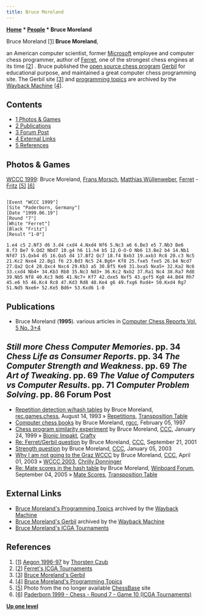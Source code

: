 ```yaml
---
title: Bruce Moreland
---
```

**[Home](Home "Home") * [People](People "People") * Bruce Moreland**

[](http://www.thorstenczub.de/aegon.html) Bruce Moreland <a id="cite-note-1" href="#cite-ref-1">[1]</a>
**Bruce Moreland**,

an American computer scientist, former [Microsoft](Microsoft "Microsoft") employee and computer chess programmer, author of [Ferret](Ferret "Ferret"), one of the strongest chess engines at its time <a id="cite-note-2" href="#cite-ref-2">[2]</a> . Bruce published the [open source chess program](Category:Open_Source "Category:Open Source") [Gerbil](Gerbil "Gerbil") for educational purpose, and maintained a great computer chess programming site. The Gerbil site <a id="cite-note-3" href="#cite-ref-3">[3]</a> and [programming topics](#topics) are archived by the [Wayback Machine](https://en.wikipedia.org/wiki/Wayback_Machine) <a id="cite-note-4" href="#cite-ref-4">[4]</a>.

## Contents

- [1 Photos & Games](#photos-.26-games)
- [2 Publications](#publications)
- [3 Forum Post](#forum-post)
- [4 External Links](#external-links)
- [5 References](#references)

## Photos & Games

[](File:MorschCongratsMoreland.jpg)
[WCCC 1999](WCCC_1999 "WCCC 1999"): Bruce Moreland, [Frans Morsch](Frans_Morsch "Frans Morsch"), [Matthias Wüllenweber](Matthias_W%C3%BCllenweber "Matthias Wüllenweber"), [Ferret](Ferret "Ferret") - [Fritz](Fritz "Fritz") <a id="cite-note-5" href="#cite-ref-5">[5]</a> <a id="cite-note-6" href="#cite-ref-6">[6]</a>

```

[Event "WCCC 1999"]
[Site "Paderborn, Germany"]
[Date "1999.06.19"]
[Round "7"]
[White "Ferret"]
[Black "Fritz"]
[Result "1-0"]

1.e4 c5 2.Nf3 d6 3.d4 cxd4 4.Nxd4 Nf6 5.Nc3 a6 6.Be3 e5 7.Nb3 Be6
8.f3 Be7 9.Qd2 Nbd7 10.g4 h6 11.h4 b5 12.O-O-O Nb6 13.Be2 b4 14.Nb1
Nfd7 15.Qxb4 d5 16.Qa5 d4 17.Bf2 Qc7 18.f4 Bxb3 19.axb3 Rc8 20.c3 Nc5
21.Kc2 Nxe4 22.Bg1 f6 23.Bd3 Nc5 24.Bg6+ Kf8 25.fxe5 fxe5 26.b4 Ncd7
27.Qa2 Qc4 28.Qxc4 Nxc4 29.Kb3 a5 30.Bf5 Ke8 31.bxa5 Nxa5+ 32.Ka2 Nc6
33.cxd4 Nb4+ 34.Kb3 Rb8 35.Nc3 Nd3+ 36.Kc2 Nxb2 37.Ra1 Nc4 38.Ra7 Rd8
39.Nb5 Nf8 40.Kc3 Nd6 41.Nc7+ Kf7 42.dxe5 Nxf5 43.gxf5 Kg8 44.Bd4 Rh7
45.e6 h5 46.Kc4 Rc8 47.Kd3 Rd8 48.Ke4 g6 49.fxg6 Rxd4+ 50.Kxd4 Rg7
51.Nd5 Nxe6+ 52.Ke5 Bd6+ 53.Kxd6 1-0

```

## Publications

- Bruce Moreland (**1995**). various articles in [Computer Chess Reports Vol. 5 No. 3+4](Computer_Chess_Reports "Computer Chess Reports")

## *Still more Chess Computer Memories*. pp. 34 *Chess Life as Consumer Reports*. pp. 34 *The Computer Strength and Weakness*. pp. 69 *The Art of Tweaking*. pp. 69 *The Value of Computers vs Computer Results*. pp. 71 *Computer Problem Solving*. pp. 86 Forum Post

- [Repetition detection w/hash tables](http://groups.google.com/group/rec.games.chess/browse_frm/thread/8cc6428ab611f70e) by Bruce Moreland, [rec.games.chess](Computer_Chess_Forums "Computer Chess Forums"), August 14, 1993 » [Repetitions](Repetitions "Repetitions"), [Transposition Table](Transposition_Table "Transposition Table")
- [Computer chess books](https://groups.google.com/g/rec.games.chess.computer/c/kecoM_YlyAM/m/NiCnP8wRgnQJ) by Bruce Moreland, [rgcc](Computer_Chess_Forums "Computer Chess Forums"), February 05, 1997
- [Chess program similarity experiment](https://www.stmintz.com/ccc/index.php?id=40708) by Bruce Moreland, [CCC](CCC "CCC"), January 24, 1999 » [Bionic Impakt](Bionic_Impakt "Bionic Impakt"), [Crafty](Crafty "Crafty")
- [Re: Ferret/Gerbil question](https://www.stmintz.com/ccc/index.php?id=189800) by Bruce Moreland, [CCC](CCC "CCC"), September 21, 2001
- [Strength question](https://www.stmintz.com/ccc/index.php?id=275167) by Bruce Moreland, [CCC](CCC "CCC"), January 05, 2003
- [Why I am not going to the Graz WCCC](https://www.stmintz.com/ccc/index.php?id=291320) by Bruce Moreland, [CCC](CCC "CCC"), April 01, 2003 » [WCCC 2003](WCCC_2003 "WCCC 2003"), [Chrilly Donninger](Chrilly_Donninger "Chrilly Donninger")
- [Re: Mate scores in the hash table](http://www.open-aurec.com/wbforum/viewtopic.php?f=4&t=3405#p17151) by Bruce Moreland, [Winboard Forum](Computer_Chess_Forums "Computer Chess Forums"), September 04, 2005 » [Mate Scores](Score#MateScores "Score"), [Transposition Table](Transposition_Table "Transposition Table")

## External Links

- [Bruce Moreland's Programming Topics](https://web.archive.org/web/20071026090003/http://www.brucemo.com/compchess/programming/index.htm) archived by the [Wayback Machine](https://en.wikipedia.org/wiki/Wayback_Machine)
- [Bruce Moreland's Gerbil](http://web.archive.org/web/20070607151211/www.brucemo.com/compchess/gerbil/index.htm) archived by the [Wayback Machine](https://en.wikipedia.org/wiki/Wayback_Machine)
- [Bruce Moreland's ICGA Tournaments](https://www.game-ai-forum.org/icga-tournaments/person.php?id=12)

## References

1. <a id="cite-ref-1" href="#cite-note-1">[1]</a> [Aegon 1996-97](http://www.thorstenczub.de/aegon.html) by [Thorsten Czub](Thorsten_Czub "Thorsten Czub")
1. <a id="cite-ref-2" href="#cite-note-2">[2]</a> [Ferret's ICGA Tournaments](https://www.game-ai-forum.org/icga-tournaments/program.php?id=35)
1. <a id="cite-ref-3" href="#cite-note-3">[3]</a> [Bruce Moreland's Gerbil](http://web.archive.org/web/20070607151211/www.brucemo.com/compchess/gerbil/index.htm)
1. <a id="cite-ref-4" href="#cite-note-4">[4]</a> [Bruce Moreland's Programming Topics](https://web.archive.org/web/20071026090003/http://www.brucemo.com/compchess/programming/index.htm)
1. <a id="cite-ref-5" href="#cite-note-5">[5]</a> Photo from the no longer available [ChessBase](ChessBase "ChessBase") site
1. <a id="cite-ref-6" href="#cite-note-6">[6]</a> [Paderborn 1999 - Chess - Round 7 - Game 10 (ICGA Tournaments)](https://www.game-ai-forum.org/icga-tournaments/round.php?tournament=8&round=7&id=10)

**[Up one level](People "People")**

